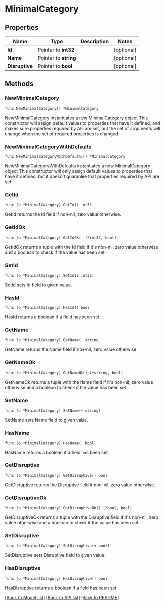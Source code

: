 # MinimalCategory

## Properties

Name | Type | Description | Notes
------------ | ------------- | ------------- | -------------
**Id** | Pointer to **int32** |  | [optional] 
**Name** | Pointer to **string** |  | [optional] 
**Disruptive** | Pointer to **bool** |  | [optional] 

## Methods

### NewMinimalCategory

`func NewMinimalCategory() *MinimalCategory`

NewMinimalCategory instantiates a new MinimalCategory object
This constructor will assign default values to properties that have it defined,
and makes sure properties required by API are set, but the set of arguments
will change when the set of required properties is changed

### NewMinimalCategoryWithDefaults

`func NewMinimalCategoryWithDefaults() *MinimalCategory`

NewMinimalCategoryWithDefaults instantiates a new MinimalCategory object
This constructor will only assign default values to properties that have it defined,
but it doesn't guarantee that properties required by API are set

### GetId

`func (o *MinimalCategory) GetId() int32`

GetId returns the Id field if non-nil, zero value otherwise.

### GetIdOk

`func (o *MinimalCategory) GetIdOk() (*int32, bool)`

GetIdOk returns a tuple with the Id field if it's non-nil, zero value otherwise
and a boolean to check if the value has been set.

### SetId

`func (o *MinimalCategory) SetId(v int32)`

SetId sets Id field to given value.

### HasId

`func (o *MinimalCategory) HasId() bool`

HasId returns a boolean if a field has been set.

### GetName

`func (o *MinimalCategory) GetName() string`

GetName returns the Name field if non-nil, zero value otherwise.

### GetNameOk

`func (o *MinimalCategory) GetNameOk() (*string, bool)`

GetNameOk returns a tuple with the Name field if it's non-nil, zero value otherwise
and a boolean to check if the value has been set.

### SetName

`func (o *MinimalCategory) SetName(v string)`

SetName sets Name field to given value.

### HasName

`func (o *MinimalCategory) HasName() bool`

HasName returns a boolean if a field has been set.

### GetDisruptive

`func (o *MinimalCategory) GetDisruptive() bool`

GetDisruptive returns the Disruptive field if non-nil, zero value otherwise.

### GetDisruptiveOk

`func (o *MinimalCategory) GetDisruptiveOk() (*bool, bool)`

GetDisruptiveOk returns a tuple with the Disruptive field if it's non-nil, zero value otherwise
and a boolean to check if the value has been set.

### SetDisruptive

`func (o *MinimalCategory) SetDisruptive(v bool)`

SetDisruptive sets Disruptive field to given value.

### HasDisruptive

`func (o *MinimalCategory) HasDisruptive() bool`

HasDisruptive returns a boolean if a field has been set.


[[Back to Model list]](../README.md#documentation-for-models) [[Back to API list]](../README.md#documentation-for-api-endpoints) [[Back to README]](../README.md)


